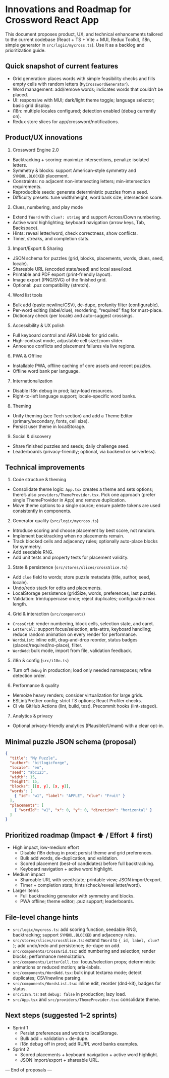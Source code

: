 # Innovations and Roadmap for Crossword React App

This document proposes product, UX, and technical enhancements tailored to the current codebase (React + TS + Vite + MUI, Redux Toolkit, i18n, simple generator in `src/logic/mycross.ts`). Use it as a backlog and prioritization guide.

## Quick snapshot of current features
- Grid generation: places words with simple feasibility checks and fills empty cells with random letters (`MyCrosswordGenerator`).
- Word management: add/remove words; indicates words that couldn’t be placed.
- UI: responsive with MUI; dark/light theme toggle; language selector; basic grid display.
- i18n: multiple locales configured; detection enabled (debug currently on).
- Redux store slices for app/crossword/notifications.

## Product/UX innovations
1) Crossword Engine 2.0
- Backtracking + scoring: maximize intersections, penalize isolated letters.
- Symmetry & blocks: support American-style symmetry and `SYMBOL.BLOCKED` placement.
- Constraints: no adjacent non-intersecting letters; min-intersection requirements.
- Reproducible seeds: generate deterministic puzzles from a seed.
- Difficulty presets: tune width/height, word bank size, intersection score.

2) Clues, numbering, and play mode
- Extend `TWord` with `clue?: string` and support Across/Down numbering.
- Active word highlighting; keyboard navigation (arrow keys, Tab, Backspace).
- Hints: reveal letter/word, check correctness, show conflicts.
- Timer, streaks, and completion stats.

3) Import/Export & Sharing
- JSON schema for puzzles (grid, blocks, placements, words, clues, seed, locale).
- Shareable URL (encoded state/seed) and local save/load.
- Printable and PDF export (print-friendly layout).
- Image export (PNG/SVG) of the finished grid.
- Optional: .puz compatibility (stretch).

4) Word list tools
- Bulk add (paste newline/CSV), de-dupe, profanity filter (configurable).
- Per-word editing (label/clue), reordering, “required” flag for must-place.
- Dictionary check (per locale) and auto-suggest crossings.

5) Accessibility & UX polish
- Full keyboard control and ARIA labels for grid cells.
- High-contrast mode, adjustable cell size/zoom slider.
- Announce conflicts and placement failures via live regions.

6) PWA & Offline
- Installable PWA, offline caching of core assets and recent puzzles.
- Offline word bank per language.

7) Internationalization
- Disable i18n debug in prod; lazy-load resources.
- Right-to-left language support; locale-specific word banks.

8) Theming
- Unify theming (see Tech section) and add a Theme Editor (primary/secondary, fonts, cell size).
- Persist user theme in localStorage.

9) Social & discovery
- Share finished puzzles and seeds; daily challenge seed.
- Leaderboards (privacy-friendly; optional, via backend or serverless).

## Technical improvements
1) Code structure & theming
- Consolidate theme logic: `App.tsx` creates a theme and sets options; there’s also `providers/ThemeProvider.tsx`. Pick one approach (prefer single ThemeProvider in App) and remove duplication.
- Move theme options to a single source; ensure palette tokens are used consistently in components.

2) Generator quality (`src/logic/mycross.ts`)
- Introduce scoring and choose placement by best score, not random.
- Implement backtracking when no placements remain.
- Track blocked cells and adjacency rules; optionally auto-place blocks for symmetry.
- Add seedable RNG.
- Add unit tests and property tests for placement validity.

3) State & persistence (`src/stores/slices/crossSlice.ts`)
- Add `clue` field to words; store puzzle metadata (title, author, seed, locale).
- Undo/redo stack for edits and placements.
- LocalStorage persistence (gridSize, words, preferences, last puzzle).
- Validation: trim/uppercase once; reject duplicates; configurable max length.

4) Grid & interaction (`src/components`)
- `CrossGrid`: render numbering, block cells, selection state, and caret.
- `LetterCell`: support focus/selection, aria-attrs, keyboard handling; reduce random animation on every render for performance.
- `WordsList`: inline edit, drag-and-drop reorder, status badges (placed/required/no-place), filter.
- `WordAdd`: bulk mode, import from file, validation feedback.

5) i18n & config (`src/i18n.ts`)
- Turn off `debug` in production; load only needed namespaces; refine detection order.

6) Performance & quality
- Memoize heavy renders; consider virtualization for large grids.
- ESLint/Prettier config; strict TS options; React Profiler checks.
- CI via GitHub Actions (lint, build, test). Precommit hooks (lint-staged).

7) Analytics & privacy
- Optional privacy-friendly analytics (Plausible/Umami) with a clear opt-in.

## Minimal puzzle JSON schema (proposal)
```json
{
  "title": "My Puzzle",
  "author": "bitlogicforge",
  "locale": "en",
  "seed": "abc123",
  "width": 15,
  "height": 15,
  "blocks": [[x, y], [x, y]],
  "words": [
    { "id": "w1", "label": "APPLE", "clue": "Fruit" }
  ],
  "placements": [
    { "wordId": "w1", "x": 0, "y": 0, "direction": "horizontal" }
  ]
}
```

## Prioritized roadmap (Impact ⬆ / Effort ⬇ first)
- High impact, low-medium effort
  - Disable i18n debug in prod; persist theme and grid preferences.
  - Bulk add words, de-duplication, and validation.
  - Scored placement (best-of candidates) before full backtracking.
  - Keyboard navigation + active word highlight.
- Medium impact
  - Shareable URL with seed/state; printable view; JSON import/export.
  - Timer + completion stats; hints (check/reveal letter/word).
- Larger items
  - Full backtracking generator with symmetry and blocks.
  - PWA offline; theme editor; .puz support; leaderboards.

## File-level change hints
- `src/logic/mycross.ts`: add scoring function, seedable RNG, backtracking; support `SYMBOL.BLOCKED` and adjacency rules.
- `src/stores/slices/crossSlice.ts`: extend `TWord` to `{ id, label, clue? }`; add undo/redo and persistence; de-dupe on add.
- `src/components/CrossGrid.tsx`: add numbering and selection; render blocks; performance memoization.
- `src/components/LetterCell.tsx`: focus/selection props; deterministic animations or reduced motion; aria-labels.
- `src/components/WordAdd.tsx`: bulk input textarea mode; detect duplicates; CSV/newline parsing.
- `src/components/WordsList.tsx`: inline edit, reorder (dnd-kit), badges for status.
- `src/i18n.ts`: set `debug: false` in production; lazy load.
- `src/App.tsx` and `src/providers/ThemeProvider.tsx`: consolidate theme.

## Next steps (suggested 1–2 sprints)
- Sprint 1
  - Persist preferences and words to localStorage.
  - Bulk add + validation + de-dupe.
  - i18n debug off in prod; add RU/PL word banks examples.
- Sprint 2
  - Scored placements + keyboard navigation + active word highlight.
  - JSON import/export + shareable URL.

— End of proposals —
